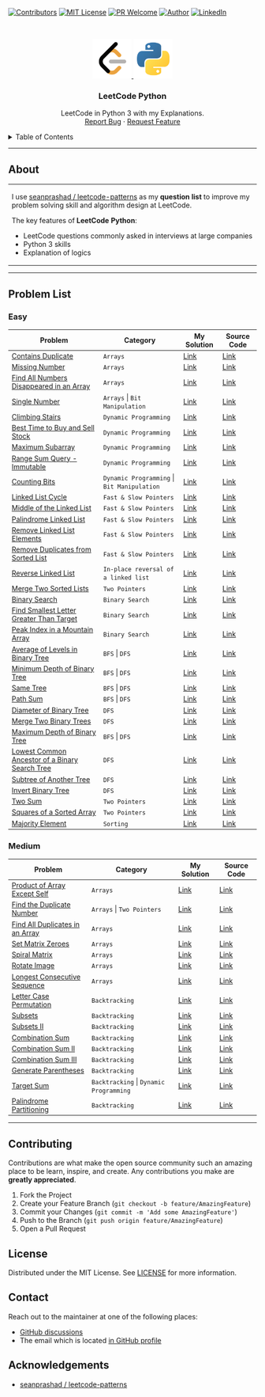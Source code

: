 [![Contributors][contributors-shield]][contributors-url]
[![MIT License][license-shield]][license-url]
[![PR Welcome][pr-welcome-shield]](#contributing)
[![Author][author-shield]][author-url]
[![LinkedIn][linkedin-shield]][linkedin-url]

<!-- PROJECT LOGO -->
<br />
<p align="center">
  <a href="https://github.com/windsuzu/leetcode-python">
    <img src="images/leetcode.png" alt="leetcode" width="80" height="80">
    <img src="images/python.png" alt="python" width="80" height="80">
  </a>

  <h3 align="center">LeetCode Python</h3>

  <p align="center">
    LeetCode in Python 3 with my Explanations.
    <br />
    <a href="https://github.com/windsuzu/leetcode-python/issues">Report Bug</a>
    ·
    <a href="https://github.com/windsuzu/leetcode-python/issues">Request Feature</a>
  </p>
</p>


<details>
<summary>Table of Contents</summary>

* [About](#about)
* [Problem List](#problem-list)
  * [Easy](#easy)
  * [Medium](#medium)
* [Contributing](#contributing)
* [License](#license)
* [Contact](#contact)
* [Acknowledgements](#acknowledgements)

</details>

---

## About

<table>
<tr>
<td>

I use [seanprashad / leetcode-patterns](https://github.com/SeanPrashad/leetcode-patterns) as my **question list** to improve my problem solving skill and algorithm design at LeetCode.

The key features of **LeetCode Python**:

- LeetCode questions commonly asked in interviews at large companies
- Python 3 skills
- Explanation of logics

</td>
</tr>
</table>

---

## Problem List

### Easy

| Problem                                                                                            | Category                                    | My Solution                                              | Source Code                                              |
| -------------------------------------------------------------------------------------------------- | ------------------------------------------- | -------------------------------------------------------- | -------------------------------------------------------- |
| [Contains Duplicate][p-contains-duplicate]                                                         | `Arrays`                                    | [Link][d-contains-duplicate]                             | [Link][c-contains-duplicate]                             |
| [Missing Number][p-missing-number]                                                                 | `Arrays`                                    | [Link][d-missing-number]                                 | [Link][c-missing-number]                                 |
| [Find All Numbers Disappeared in an Array][p-find-all-numbers-disappeared-in-an-array]             | `Arrays`                                    | [Link][d-find-all-numbers-disappeared-in-an-array]       | [Link][c-find-all-numbers-disappeared-in-an-array]       |
| [Single Number][p-single-number]                                                                   | `Arrays` \| `Bit Manipulation`              | [Link][d-single-number]                                  | [Link][c-single-number]                                  |
| [Climbing Stairs][p-climbing-stairs]                                                               | `Dynamic Programming`                       | [Link][d-climbing-stairs]                                | [Link][c-climbing-stairs]                                |
| [Best Time to Buy and Sell Stock][p-best-time-to-buy-and-sell-stock]                               | `Dynamic Programming`                       | [Link][d-best-time-to-buy-and-sell-stock]                | [Link][c-best-time-to-buy-and-sell-stock]                |
| [Maximum Subarray][p-maximum-subarray]                                                             | `Dynamic Programming`                       | [Link][d-maximum-subarray]                               | [Link][c-maximum-subarray]                               |
| [Range Sum Query - Immutable][p-range-sum-query]                                                   | `Dynamic Programming`                       | [Link][d-range-sum-query]                                | [Link][c-range-sum-query]                                |
| [Counting Bits][p-counting-bits]                                                                   | `Dynamic Programming` \| `Bit Manipulation` | [Link][d-counting-bits]                                  | [Link][c-counting-bits]                                  |
| [Linked List Cycle][p-linked-list-cycle]                                                           | `Fast & Slow Pointers`                      | [Link][d-linked-list-cycle]                              | [Link][c-linked-list-cycle]                              |
| [Middle of the Linked List][p-middle-of-the-linked-list]                                           | `Fast & Slow Pointers`                      | [Link][d-middle-of-the-linked-list]                      | [Link][c-middle-of-the-linked-list]                      |
| [Palindrome Linked List][p-palindrome-linked-list]                                                 | `Fast & Slow Pointers`                      | [Link][d-palindrome-linked-list]                         | [Link][c-palindrome-linked-list]                         |
| [Remove Linked List Elements][p-remove-linked-list-elements]                                       | `Fast & Slow Pointers`                      | [Link][d-remove-linked-list-elements]                    | [Link][c-remove-linked-list-elements]                    |
| [Remove Duplicates from Sorted List][p-remove-duplicates-from-sorted-list]                         | `Fast & Slow Pointers`                      | [Link][d-remove-duplicates-from-sorted-list]             | [Link][c-remove-duplicates-from-sorted-list]             |
| [Reverse Linked List][p-reverse-linked-list]                                                       | `In-place reversal of a linked list`        | [Link][d-reverse-linked-list]                            | [Link][c-reverse-linked-list]                            |
| [Merge Two Sorted Lists][p-merge-two-sorted-lists]                                                 | `Two Pointers`                              | [Link][d-merge-two-sorted-lists]                         | [Link][c-merge-two-sorted-lists]                         |
| [Binary Search][p-binary-search]                                                                   | `Binary Search`                             | [Link][d-binary-search]                                  | [Link][c-binary-search]                                  |
| [Find Smallest Letter Greater Than Target][p-find-smallest-letter-greater-than-target]             | `Binary Search`                             | [Link][d-find-smallest-letter-greater-than-target]       | [Link][c-find-smallest-letter-greater-than-target]       |
| [Peak Index in a Mountain Array][p-peak-index-in-a-mountain-array]                                 | `Binary Search`                             | [Link][d-peak-index-in-a-mountain-array]                 | [Link][c-peak-index-in-a-mountain-array]                 |
| [Average of Levels in Binary Tree][p-average-of-levels-in-binary-tree]                             | `BFS` \| `DFS`                              | [Link][d-average-of-levels-in-binary-tree]               | [Link][c-average-of-levels-in-binary-tree]               |
| [Minimum Depth of Binary Tree][p-minimum-depth-of-binary-tree]                                     | `BFS` \| `DFS`                              | [Link][d-minimum-depth-of-binary-tree]                   | [Link][c-minimum-depth-of-binary-tree]                   |
| [Same Tree][p-same-tree]                                                                           | `BFS` \| `DFS`                              | [Link][d-same-tree]                                      | [Link][c-same-tree]                                      |
| [Path Sum][p-path-sum]                                                                             | `BFS` \| `DFS`                              | [Link][d-path-sum]                                       | [Link][c-path-sum]                                       |
| [Diameter of Binary Tree][p-diameter-of-binary-tree]                                               | `DFS`                                       | [Link][d-diameter-of-binary-tree]                        | [Link][c-diameter-of-binary-tree]                        |
| [Merge Two Binary Trees][p-merge-two-binary-trees]                                                 | `DFS`                                       | [Link][d-merge-two-binary-trees]                         | [Link][c-merge-two-binary-trees]                         |
| [Maximum Depth of Binary Tree][p-maximum-depth-of-binary-tree]                                     | `BFS` \| `DFS`                              | [Link][d-maximum-depth-of-binary-tree]                   | [Link][c-maximum-depth-of-binary-tree]                   |
| [Lowest Common Ancestor of a Binary Search Tree][p-lowest-common-ancestor-of-a-binary-search-tree] | `DFS`                                       | [Link][d-lowest-common-ancestor-of-a-binary-search-tree] | [Link][c-lowest-common-ancestor-of-a-binary-search-tree] |
| [Subtree of Another Tree][p-subtree-of-another-tree]                                               | `DFS`                                       | [Link][d-subtree-of-another-tree]                        | [Link][c-subtree-of-another-tree]                        |
| [Invert Binary Tree][p-invert-binary-tree]                                                         | `DFS`                                       | [Link][d-invert-binary-tree]                             | [Link][c-invert-binary-tree]                             |
| [Two Sum][p-two-sum]                                                                               | `Two Pointers`                              | [Link][d-two-sum]                                        | [Link][c-two-sum]                                        |
| [Squares of a Sorted Array][p-squares-of-a-sorted-array]                                           | `Two Pointers`                              | [Link][d-squares-of-a-sorted-array]                      | [Link][c-squares-of-a-sorted-array]                      |
| [Majority Element][p-majority-element]                                                             | `Sorting`                                   | [Link][d-majority-element]                               | [Link][c-majority-element]                               |


### Medium

| Problem                                                              | Category                                | My Solution                               | Source Code                               |
| -------------------------------------------------------------------- | --------------------------------------- | ----------------------------------------- | ----------------------------------------- |
| [Product of Array Except Self][p-product-of-array-except-self]       | `Arrays`                                | [Link][d-product-of-array-except-self]    | [Link][c-product-of-array-except-self]    |
| [Find the Duplicate Number][p-find-the-duplicate-number]             | `Arrays` \| `Two Pointers`              | [Link][d-find-the-duplicate-number]       | [Link][c-find-the-duplicate-number]       |
| [Find All Duplicates in an Array][p-find-all-duplicates-in-an-array] | `Arrays`                                | [Link][d-find-all-duplicates-in-an-array] | [Link][c-find-all-duplicates-in-an-array] |
| [Set Matrix Zeroes][p-set-matrix-zeroes]                             | `Arrays`                                | [Link][d-set-matrix-zeroes]               | [Link][c-set-matrix-zeroes]               |
| [Spiral Matrix][p-spiral-matrix]                                     | `Arrays`                                | [Link][d-spiral-matrix]                   | [Link][c-spiral-matrix]                   |
| [Rotate Image][p-rotate-image]                                       | `Arrays`                                | [Link][d-rotate-image]                    | [Link][c-rotate-image]                    |
| [Longest Consecutive Sequence][p-longest-consecutive-sequence]       | `Arrays`                                | [Link][d-longest-consecutive-sequence]    | [Link][c-longest-consecutive-sequence]    |
| [Letter Case Permutation][p-letter-case-permutation]                 | `Backtracking`                          | [Link][d-letter-case-permutation]         | [Link][c-letter-case-permutation]         |
| [Subsets][p-subsets]                                                 | `Backtracking`                          | [Link][d-subsets]                         | [Link][c-subsets]                         |
| [Subsets II][p-subsets-ii]                                           | `Backtracking`                          | [Link][d-subsets-ii]                      | [Link][c-subsets-ii]                      |
| [Combination Sum][p-combination-sum]                                 | `Backtracking`                          | [Link][d-combination-sum]                 | [Link][c-combination-sum]                 |
| [Combination Sum II][p-combination-sum-ii]                           | `Backtracking`                          | [Link][d-combination-sum-ii]              | [Link][c-combination-sum-ii]              |
| [Combination Sum III][p-combination-sum-iii]                         | `Backtracking`                          | [Link][d-combination-sum-iii]             | [Link][c-combination-sum-iii]             |
| [Generate Parentheses][p-generate-parentheses]                       | `Backtracking`                          | [Link][d-generate-parentheses]            | [Link][c-generate-parentheses]            |
| [Target Sum][p-target-sum]                                           | `Backtracking` \| `Dynamic Programming` | [Link][d-target-sum]                      | [Link][c-target-sum]                      |
| [Palindrome Partitioning][p-palindrome-partitioning]                 | `Backtracking`                          | [Link][d-palindrome-partitioning]         | [Link][c-palindrome-partitioning]         |


---

## Contributing

Contributions are what make the open source community such an amazing place to be learn, inspire, and create. Any contributions you make are **greatly appreciated**.

1. Fork the Project
2. Create your Feature Branch (`git checkout -b feature/AmazingFeature`)
3. Commit your Changes (`git commit -m 'Add some AmazingFeature'`)
4. Push to the Branch (`git push origin feature/AmazingFeature`)
5. Open a Pull Request

## License

Distributed under the MIT License. See [LICENSE](https://github.com/windsuzu/leetcode-python/blob/main/LICENSE) for more information.

## Contact

Reach out to the maintainer at one of the following places:

* [GitHub discussions](https://github.com/windsuzu/leetcode-python/discussions)
* The email which is located [in GitHub profile](https://github.com/windsuzu)


## Acknowledgements

* [seanprashad / leetcode-patterns](https://github.com/SeanPrashad/leetcode-patterns)


[contributors-shield]: https://img.shields.io/github/contributors/windsuzu/leetcode-python.svg?style=for-the-badge
[contributors-url]: https://github.com/windsuzu/leetcode-python/graphs/contributors
[issues-shield]: https://img.shields.io/github/issues/windsuzu/leetcode-python.svg?style=for-the-badge
[issues-url]: https://github.com/windsuzu/leetcode-python/issues
[license-shield]: https://img.shields.io/github/license/windsuzu/leetcode-python.svg?style=for-the-badge&label=license
[license-url]: https://github.com/windsuzu/leetcode-python/blob/main/LICENSE.txt
[linkedin-shield]: https://img.shields.io/badge/-LinkedIn-black.svg?style=for-the-badge&logo=linkedin&colorB=555
[linkedin-url]: https://linkedin.com/in/windsuzu
[pr-welcome-shield]: https://shields.io/badge/PRs-Welcome-ff69b4?style=for-the-badge
[author-shield]: https://shields.io/badge/Made_with_%E2%9D%A4_by-windsuzu-F4A92F?style=for-the-badge
[author-url]: https://github.com/windsuzu


<!-- Problem Ref -->
[p-contains-duplicate]: https://leetcode.com/problems/contains-duplicate/
[p-missing-number]: https://leetcode.com/problems/missing-number/
[p-find-all-numbers-disappeared-in-an-array]: https://leetcode.com/problems/find-all-numbers-disappeared-in-an-array/
[p-single-number]: https://leetcode.com/problems/single-number/
[p-climbing-stairs]: https://leetcode.com/problems/climbing-stairs/
[p-best-time-to-buy-and-sell-stock]: https://leetcode.com/problems/best-time-to-buy-and-sell-stock/
[p-maximum-subarray]: https://leetcode.com/problems/maximum-subarray/
[p-range-sum-query]: https://leetcode.com/problems/range-sum-query-immutable/
[p-counting-bits]: https://leetcode.com/problems/counting-bits/
[p-linked-list-cycle]: https://leetcode.com/problems/linked-list-cycle/
[p-middle-of-the-linked-list]: https://leetcode.com/problems/middle-of-the-linked-list/
[p-palindrome-linked-list]: https://leetcode.com/problems/palindrome-linked-list/
[p-remove-linked-list-elements]: https://leetcode.com/problems/remove-linked-list-elements/
[p-remove-duplicates-from-sorted-list]: https://leetcode.com/problems/remove-duplicates-from-sorted-list/
[p-reverse-linked-list]: https://leetcode.com/problems/reverse-linked-list/
[p-merge-two-sorted-lists]: https://leetcode.com/problems/merge-two-sorted-lists/
[p-binary-search]: https://leetcode.com/problems/binary-search/
[p-find-smallest-letter-greater-than-target]: https://leetcode.com/problems/find-smallest-letter-greater-than-target
[p-peak-index-in-a-mountain-array]: https://leetcode.com/problems/peak-index-in-a-mountain-array/
[p-average-of-levels-in-binary-tree]: https://leetcode.com/problems/average-of-levels-in-binary-tree/
[p-minimum-depth-of-binary-tree]: https://leetcode.com/problems/minimum-depth-of-binary-tree/
[p-same-tree]: https://leetcode.com/problems/same-tree/
[p-path-sum]: https://leetcode.com/problems/path-sum/
[p-diameter-of-binary-tree]: https://leetcode.com/problems/diameter-of-binary-tree/
[p-merge-two-binary-trees]: https://leetcode.com/problems/merge-two-binary-trees/
[p-maximum-depth-of-binary-tree]: https://leetcode.com/problems/maximum-depth-of-binary-tree/
[p-lowest-common-ancestor-of-a-binary-search-tree]: https://leetcode.com/problems/lowest-common-ancestor-of-a-binary-search-tree/
[p-subtree-of-another-tree]: https://leetcode.com/problems/subtree-of-another-tree
[p-invert-binary-tree]: https://leetcode.com/problems/invert-binary-tree/
[p-two-sum]: https://leetcode.com/problems/two-sum/
[p-squares-of-a-sorted-array]: https://leetcode.com/problems/squares-of-a-sorted-array/
[p-majority-element]: https://leetcode.com/problems/majority-element/
[p-product-of-array-except-self]: https://leetcode.com/problems/product-of-array-except-self/
[p-find-the-duplicate-number]: https://leetcode.com/problems/find-the-duplicate-number/
[p-find-all-duplicates-in-an-array]: https://leetcode.com/problems/find-all-duplicates-in-an-array/
[p-set-matrix-zeroes]: https://leetcode.com/problems/set-matrix-zeroes/
[p-spiral-matrix]: https://leetcode.com/problems/spiral-matrix/
[p-rotate-image]: https://leetcode.com/problems/rotate-image/
[p-longest-consecutive-sequence]: https://leetcode.com/problems/longest-consecutive-sequence/
[p-letter-case-permutation]: https://leetcode.com/problems/letter-case-permutation/
[p-subsets]: https://leetcode.com/problems/subsets/
[p-subsets-ii]: https://leetcode.com/problems/subsets-ii/
[p-combination-sum]: https://leetcode.com/problems/combination-sum/
[p-combination-sum-ii]: https://leetcode.com/problems/combination-sum-ii/
[p-combination-sum-iii]: https://leetcode.com/problems/combination-sum-iii/
[p-generate-parentheses]: https://leetcode.com/problems/generate-parentheses/
[p-target-sum]: https://leetcode.com/problems/target-sum/
[p-palindrome-partitioning]: https://leetcode.com/problems/palindrome-partitioning/

<!-- Discuss Ref -->
[d-contains-duplicate]: https://leetcode.com/problems/contains-duplicate/discuss/1382394/Python-3-or-Compare-the-size!
[d-missing-number]: https://leetcode.com/problems/missing-number/discuss/1382390/Python-3-or-O(1)-space-or-O(n)-time
[d-find-all-numbers-disappeared-in-an-array]: https://leetcode.com/problems/find-all-numbers-disappeared-in-an-array/discuss/1384686/Python-3-or-Easy-Solution-using-Set
[d-single-number]: https://leetcode.com/problems/single-number/discuss/1387175/Python-3-or-XOR-Explanation
[d-climbing-stairs]: https://leetcode.com/problems/climbing-stairs/discuss/1388999/Python-3-or-Dynamic-Programming
[d-best-time-to-buy-and-sell-stock]: https://leetcode.com/problems/best-time-to-buy-and-sell-stock/discuss/1391460/Python-3-or-KEEP-the-lowest-and-COMPARE-the-profit-!
[d-maximum-subarray]: https://leetcode.com/problems/maximum-subarray/discuss/1392524/Python-3-or-O(n)-Time-or-O(1)-Space
[d-range-sum-query]: https://leetcode.com/problems/range-sum-query-immutable/discuss/1394672/Python-3-or-Cumulative-Sum
[d-counting-bits]: https://leetcode.com/problems/counting-bits/discuss/1396851/Python-3-or-99-Faster-or-91-Less-Memory
[d-linked-list-cycle]: https://leetcode.com/problems/linked-list-cycle/discuss/1398839/Python-3-or-Assign-numbers
[d-middle-of-the-linked-list]: https://leetcode.com/problems/middle-of-the-linked-list/discuss/1400749/Python-3-or-Two-Pointers
[d-palindrome-linked-list]: https://leetcode.com/problems/palindrome-linked-list/discuss/1402628/Python-3-or-Traverse-but-with-Generator-and-List-Comprehension
[d-remove-linked-list-elements]: https://leetcode.com/problems/remove-linked-list-elements/discuss/1404517/Python-3
[d-remove-duplicates-from-sorted-list]: https://leetcode.com/problems/remove-duplicates-from-sorted-list/discuss/1406407/Python-3-or-Connect-distinct-nodes
[d-reverse-linked-list]: https://leetcode.com/problems/reverse-linked-list/discuss/1408600/Python-3-or-Stacking-on-top
[d-merge-two-sorted-lists]: https://leetcode.com/problems/merge-two-sorted-lists/discuss/1410592/Python-3-or-Iterative
[d-binary-search]: https://leetcode.com/problems/binary-search/discuss/1412936/Python-3
[d-find-smallest-letter-greater-than-target]: https://leetcode.com/problems/find-smallest-letter-greater-than-target/discuss/1415083/Python-3-or-ASCII-and-Loop
[d-peak-index-in-a-mountain-array]: https://leetcode.com/problems/peak-index-in-a-mountain-array/discuss/1417139/Python-3-or-Binary-Search
[d-average-of-levels-in-binary-tree]: https://leetcode.com/problems/average-of-levels-in-binary-tree/discuss/1419598/Python-3-or-BFS-or-99.97-faster
[d-minimum-depth-of-binary-tree]: https://leetcode.com/problems/minimum-depth-of-binary-tree/discuss/1421461/Python-3-or-BFS-or-Iterative
[d-same-tree]: https://leetcode.com/problems/same-tree/discuss/1422581/Python-3-or-Iterative-or-BFS
[d-path-sum]: https://leetcode.com/problems/path-sum/discuss/1425031/Python-3-or-BFS-or-Iterative
[d-diameter-of-binary-tree]: https://leetcode.com/problems/diameter-of-binary-tree/discuss/1427361/Python-3-or-DFS
[d-merge-two-binary-trees]: https://leetcode.com/problems/merge-two-binary-trees/discuss/1434844/Python-3-or-DFS
[d-maximum-depth-of-binary-tree]: https://leetcode.com/problems/maximum-depth-of-binary-tree/discuss/1436076/Python-3-or-BFS-or-No-recursive
[d-lowest-common-ancestor-of-a-binary-search-tree]: https://leetcode.com/problems/lowest-common-ancestor-of-a-binary-search-tree/discuss/1438026/Python-3-or-Utilizing-the-feature-of-BST
[d-subtree-of-another-tree]: https://leetcode.com/problems/subtree-of-another-tree/discuss/1440266/Python-3-or-Recursive
[d-invert-binary-tree]: https://leetcode.com/problems/invert-binary-tree/discuss/1441714/Python-3-or-Recursive
[d-two-sum]: https://leetcode.com/problems/two-sum/discuss/1443400/Python-3or-Dictionary-or-O(n)
[d-squares-of-a-sorted-array]: https://leetcode.com/problems/squares-of-a-sorted-array/discuss/1447790/Python-3-or-2-Methods-or-Sorted-or-Two-Pointers
[d-majority-element]: https://leetcode.com/problems/majority-element/discuss/1451480/Python-3-or-Counter-or-One-liner
[d-product-of-array-except-self]: https://leetcode.com/problems/product-of-array-except-self/discuss/1451640/Python-3-or-Forward-and-Backward
[d-find-the-duplicate-number]: https://leetcode.com/problems/find-the-duplicate-number/discuss/1454113/Python-3-or-Cycle-Detection
[d-find-all-duplicates-in-an-array]: https://leetcode.com/problems/find-all-duplicates-in-an-array/discuss/1458918/Python-3-or-Sort
[d-set-matrix-zeroes]: https://leetcode.com/problems/set-matrix-zeroes/discuss/1459067/Python-3-or-Two-Sets
[d-spiral-matrix]: https://leetcode.com/problems/spiral-matrix/discuss/1460477/python-3-simulation
[d-rotate-image]: https://leetcode.com/problems/rotate-image/discuss/1462730/Python-3-or-Swap-4-Elements
[d-longest-consecutive-sequence]: https://leetcode.com/problems/longest-consecutive-sequence/discuss/1468237/Python-3-or-Sort
[d-letter-case-permutation]: https://leetcode.com/problems/letter-case-permutation/discuss/1470638/Python-3-or-Bottom-Up
[d-subsets]: https://leetcode.com/problems/subsets/discuss/1470698/python-3-combinations-one-liner
[d-subsets-ii]: https://leetcode.com/problems/subsets-ii/discuss/1474348/Python-3-or-Combinations-%2B-Sorted-%2B-Set-or-One-liner
[d-combination-sum]: https://leetcode.com/problems/combination-sum/discuss/1478562/Python-3-or-Brute-Force-or-DFS
[d-combination-sum-ii]: https://leetcode.com/problems/combination-sum-ii/discuss/1495153/Python-3-or-Backtracking-or-Avoid-Duplicates
[d-combination-sum-iii]: https://leetcode.com/problems/combination-sum-iii/discuss/1496784/Python-3-or-BackTracking-or-Combinations
[d-generate-parentheses]: https://leetcode.com/problems/generate-parentheses/discuss/1501229/Python-3-or-BackTracking-or-Left-and-Right
[d-target-sum]: https://leetcode.com/problems/target-sum/discuss/1504323/Python-3-or-Backtracking-or-Memoization
[d-palindrome-partitioning]: https://leetcode.com/problems/palindrome-partitioning/discuss/1508574/Python-3-or-Backtracking


<!-- Code Ref -->
[c-contains-duplicate]: easy/contains-duplicate.py
[c-missing-number]: easy/missing-number.py
[c-find-all-numbers-disappeared-in-an-array]: easy/find-all-numbers-disappeared-in-an-array.py
[c-single-number]: easy/single-number.py
[c-climbing-stairs]: easy/climbing-stairs.py
[c-best-time-to-buy-and-sell-stock]: easy/best-time-to-buy-and-sell-stock.py
[c-maximum-subarray]: easy/maximum-subarray.py
[c-range-sum-query]: easy/range_sum_query-immutable.py
[c-counting-bits]: easy/counting-bits.py
[c-linked-list-cycle]: easy/linked-list-cycle.py
[c-middle-of-the-linked-list]: easy/middle-of-the-linked-list.py
[c-palindrome-linked-list]: easy/palindrome-linked-list.py
[c-remove-linked-list-elements]: easy/remove-linked-list-elements.py
[c-remove-duplicates-from-sorted-list]: easy/remove-duplicates-from-sorted-list.py
[c-reverse-linked-list]: easy/reverse-linked-list.py
[c-merge-two-sorted-lists]: easy/merge-two-sorted-lists.py
[c-binary-search]: easy/binary-search.py
[c-find-smallest-letter-greater-than-target]: easy/find-smallest-letter-greater-than-target.py
[c-peak-index-in-a-mountain-array]: easy/peak-index-in-a-mountain-array.py
[c-average-of-levels-in-binary-tree]: easy/average-of-levels-in-binary-tree.py
[c-minimum-depth-of-binary-tree]: easy/minimum-depth-of-binary-tree.py
[c-same-tree]: easy/same-tree.py
[c-path-sum]: easy/path-sum.py
[c-diameter-of-binary-tree]: easy/diameter-of-binary-tree.py
[c-merge-two-binary-trees]: easy/merge-two-binary-trees.py
[c-maximum-depth-of-binary-tree]: easy/maximum-depth-of-binary-tree.py
[c-lowest-common-ancestor-of-a-binary-search-tree]: easy/lowest-common-ancestor-of-a-binary-search-tree.py
[c-subtree-of-another-tree]: easy/subtree-of-another-tree.py
[c-invert-binary-tree]: easy/invert-binary-tree.py
[c-two-sum]: easy/two-sum.py
[c-squares-of-a-sorted-array]: easy/squares-of-a-sorted-array.py
[c-majority-element]: easy/majority-element.py
[c-product-of-array-except-self]: medium/product-of-array-except-self.py
[c-find-the-duplicate-number]: medium/find-the-duplicate-number.py
[c-find-all-duplicates-in-an-array]: medium/find-all-duplicates-in-an-array.py
[c-set-matrix-zeroes]: medium/set-matrix-zeroes.py
[c-spiral-matrix]: medium/spiral-matrix.py
[c-rotate-image]: medium/rotate-image.py
[c-longest-consecutive-sequence]: medium/longest-consecutive-sequence.py
[c-letter-case-permutation]: medium/letter-case-permutation.py
[c-subsets]: medium/subsets.py
[c-subsets-ii]: medium/subsets-ii.py
[c-combination-sum]: medium/combination-sum.py
[c-combination-sum-ii]: medium/combination-sum-ii.py
[c-combination-sum-iii]: medium/combination-sum-iii.py
[c-generate-parentheses]: medium/generate-parentheses.py
[c-target-sum]: medium/target-sum.py
[c-palindrome-partitioning]: medium/palindrome-partitioning.py
